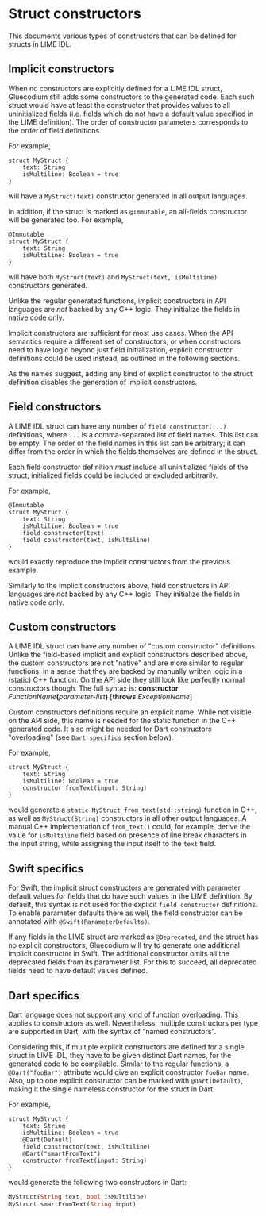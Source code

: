 Struct constructors
===================

This documents various types of constructors that can be defined for structs in LIME IDL.

Implicit constructors
---------------------

When no constructors are explicitly defined for a LIME IDL struct, Gluecodium still adds some constructors to the
generated code. Each such struct would have at least the constructor that provides values to all uninitialized fields 
(i.e. fields which do not have a default value specified in the LIME definition). The order of constructor parameters
corresponds to the order of field definitions.

For example,
```
struct MyStruct {
    text: String
    isMultiline: Boolean = true
}
```
will have a `MyStruct(text)` constructor generated in all output languages.

In addition, if the struct is marked as `@Immutable`, an all-fields constructor will be generated too. For example,
```
@Immutable
struct MyStruct {
    text: String
    isMultiline: Boolean = true
}
```
will have both `MyStruct(text)` and `MyStruct(text, isMultiline)` constructors generated.

Unlike the regular generated functions, implicit constructors in API languages are _not_ backed by any C++ logic. They
initialize the fields in native code only.

Implicit constructors are sufficient for most use cases. When the API semantics require a different set of constructors,
or when constructors need to have logic beyond just field initialization, explicit constructor definitions could be used
instead, as outlined in the following sections.

As the names suggest, adding any kind of explicit constructor to the struct definition disables the generation of 
implicit constructors.

Field constructors
------------------

A LIME IDL struct can have any number of `field constructor(...)` definitions, where `...` is a comma-separated list of
field names. This list can be empty. The order of the field names in this list can be arbitrary; it can differ from the
order in which the fields themselves are defined in the struct.

Each field constructor definition _must_ include all uninitialized fields of the struct; initialized fields could be
included or excluded arbitrarily.

For example,
```
@Immutable
struct MyStruct {
    text: String
    isMultiline: Boolean = true
    field constructor(text)
    field constructor(text, isMultiline)
}
```
would exactly reproduce the implicit constructors from the previous example.

Similarly to the implicit constructors above, field constructors in API languages are _not_ backed by any C++ logic.
They initialize the fields in native code only.

Custom constructors
-------------------

A LIME IDL struct can have any number of "custom constructor" definitions. Unlike the field-based implicit and explicit
constructors described above, the custom constructors are not "native" and are more similar to regular functions: in a
sense that they are backed by manually written logic in a (static) C++ function. On the API side they still look like
perfectly normal constructors though. The full syntax is:
**constructor** *FunctionName*__(__*parameter-list*__)__ \[**throws** *ExceptionName*\]

Custom constructors definitions require an explicit name. While not visible on the API side, this name is needed for the
static function in the C++ generated code. It also might be needed for Dart constructors "overloading" (see 
`Dart specifics` section below).

For example,
```
struct MyStruct {
    text: String
    isMultiline: Boolean = true
    constructor fromText(input: String)
}
```
would generate a `static MyStruct from_text(std::string)` function in C++, as well as `MyStruct(String)` constructors
in all other output languages. A manual C++ implementation of `from_text()` could, for example, derive the value for
`isMultiline` field based on presence of line break characters in the input string, while assigning the input itself to
the `text` field.

Swift specifics
---------------

For Swift, the implicit struct constructors are generated with parameter default values for fields that do have such
values in the LIME definition. By default, this syntax is not used for the explicit `field constructor` definitions. To
enable parameter defaults there as well, the field constructor can be annotated with `@Swift(ParameterDefaults)`.

If any fields in the LIME struct are marked as `@Deprecated`, and the struct has no explicit constructors, Gluecodium
will try to generate one additional implicit constructor in Swift. The additional constructor omits all the deprecated
fields from its parameter list. For this to succeed, all deprecated fields need to have default values defined.

Dart specifics
--------------

Dart language does not support any kind of function overloading. This applies to constructors as well. Nevertheless,
multiple constructors per type are supported in Dart, with the syntax of "named constructors".

Considering this, if multiple explicit constructors are defined for a single struct in LIME IDL, they have to be given
distinct Dart names, for the generated code to be compilable. Similar to the regular functions, a `@Dart("fooBar")`
attribute would give an explicit constructor `fooBar` name. Also, up to one explicit constructor can be marked with
`@Dart(Default)`, making it the single nameless constructor for the struct in Dart.

For example,
```
struct MyStruct {
    text: String
    isMultiline: Boolean = true
    @Dart(Default)
    field constructor(text, isMultiline)
    @Dart("smartFromText")
    constructor fromText(input: String)
}
```
would generate the following two constructors in Dart:
```dart
MyStruct(String text, bool isMultiline)
MyStruct.smartFromText(String input)
```
